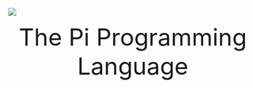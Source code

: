 ![](https://repository-images.githubusercontent.com/523000677/7e2365be-599b-422b-948c-53020762b1c5)

<div align="center"><font size="72">The Pi Programming Language</font></div>
